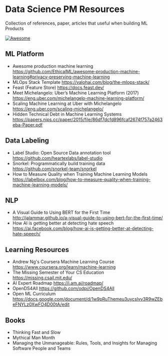 # Data Science PM Resources

Collection of references, paper, articles that useful when building ML Products

[![Awesome](https://awesome.re/badge-flat2.svg)](https://awesome.re)

## ML Platform
- Awesome production machine learning https://github.com/EthicalML/awesome-production-machine-learning#privacy-preserving-machine-learning
- MLOps Stack Template https://valohai.com/blog/the-mlops-stack/
- Feast (Feature Store) https://docs.feast.dev/
- Meet Michelangelo: Uber’s Machine Learning Platform (2017) https://eng.uber.com/michelangelo-machine-learning-platform/
- Scaling Machine Learning at Uber with Michelangelo https://eng.uber.com/scaling-michelangelo/
- Hidden Technical Debt in Machine Learning Systems https://papers.nips.cc/paper/2015/file/86df7dcfd896fcaf2674f757a2463eba-Paper.pdf

## Data Labeling
- Label Studio: Open Source Data annotation tool https://github.com/heartexlabs/label-studio
- Snorkel: Programmatically build training data  https://github.com/snorkel-team/snorkel
- How to Measure Quality when Training Machine Learning Models https://labelbox.com/blog/how-to-measure-quality-when-training-machine-learning-models/

## NLP
- A Visual Guide to Using BERT for the First Time http://jalammar.github.io/a-visual-guide-to-using-bert-for-the-first-time/
- How AI is getting better at detecting hate speech https://ai.facebook.com/blog/how-ai-is-getting-better-at-detecting-hate-speech/

## Learning Resources
- Andrew Ng's Coursera Machine Learning Course https://www.coursera.org/learn/machine-learning
- The Missing Semester of Your CS Education https://missing.csail.mit.edu/
- AI Expert Roadmap https://i.am.ai/roadmap/
- OpenDS4All https://github.com/odpi/OpenDS4All
- Open ML Curriculum https://docs.google.com/document/d/1w9pRuThemeu3uycslvv3R9wZEbeFNYLz0XwFO4D00tA/edit

## Books
- Thinking Fast and Slow
- Mythical Man Month
- Managing the Unmanageable: Rules, Tools, and Insights for Managing Software People and Teams